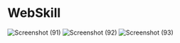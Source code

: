 # WebSkill
![Screenshot (91)](https://user-images.githubusercontent.com/90509318/182165698-7d0f4d22-d0ec-4efc-840e-0b7459405a8a.png)
![Screenshot (92)](https://user-images.githubusercontent.com/90509318/182165867-0f2ad72d-7d6c-4086-a7a0-f602427c6b43.png)
![Screenshot (93)](https://user-images.githubusercontent.com/90509318/182166038-91bff172-ef4f-40f1-bba5-2bf1a852be4c.png)
